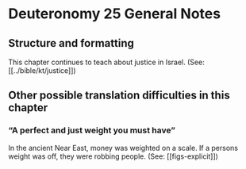 # Deuteronomy 25 General Notes
## Structure and formatting

This chapter continues to teach about justice in Israel. (See: [[../bible/kt/justice]])

## Other possible translation difficulties in this chapter

### “A perfect and just weight you must have”
In the ancient Near East, money was weighted on a scale. If a persons weight was off, they were robbing people. (See: [[figs-explicit]])